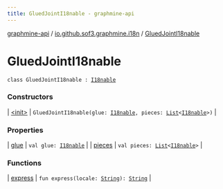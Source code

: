 ```yaml
---
title: GluedJointI18nable - graphmine-api
---
```


[graphmine-api](../../index.html) / [io.github.sof3.graphmine.i18n](../index.html) / [GluedJointI18nable](./index.html)

# GluedJointI18nable

`class GluedJointI18nable : `[`I18nable`](../-i18nable/index.html)

### Constructors

| [&lt;init&gt;](-init-.html) | `GluedJointI18nable(glue: `[`I18nable`](../-i18nable/index.html)`, pieces: `[`List`](https://kotlinlang.org/api/latest/jvm/stdlib/kotlin.collections/-list/index.html)`<`[`I18nable`](../-i18nable/index.html)`>)` |

### Properties

| [glue](glue.html) | `val glue: `[`I18nable`](../-i18nable/index.html) |
| [pieces](pieces.html) | `val pieces: `[`List`](https://kotlinlang.org/api/latest/jvm/stdlib/kotlin.collections/-list/index.html)`<`[`I18nable`](../-i18nable/index.html)`>` |

### Functions

| [express](express.html) | `fun express(locale: `[`String`](https://kotlinlang.org/api/latest/jvm/stdlib/kotlin/-string/index.html)`): `[`String`](https://kotlinlang.org/api/latest/jvm/stdlib/kotlin/-string/index.html) |

